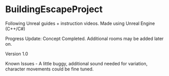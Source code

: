 # BuildingEscapeProject

Following Unreal guides + instruction videos.
Made using Unreal Engine (C++/C#)


Progress Update: 
Concept Completed. Additional rooms may be added later on.

Version 1.0

Known Issues - A little buggy, additional sound needed for variation, character movements could be fine tuned.
